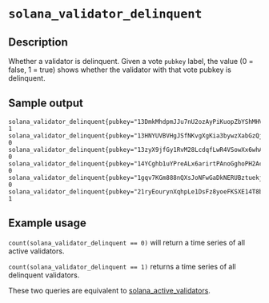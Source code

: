# `solana_validator_delinquent`

## Description
Whether a validator is delinquent. Given a vote `pubkey` label, the value (0 = false, 1 = true)
shows whether the validator with that vote pubkey is delinquent.

## Sample output

```
solana_validator_delinquent{pubkey="13DmkMhdpmJJu7nU2ozAyPiKuopZbYShMHV3JAA7YVYC"} 1
solana_validator_delinquent{pubkey="13HNYUVBVHgJSfNKvgXgKia3bywzXabGzQjFyMQxLMjS"} 0
solana_validator_delinquent{pubkey="13zyX9jfGy1RvM28LcdqfLwR4VSowXx6whAL6AcFERCk"} 0
solana_validator_delinquent{pubkey="14YCghb1uYPreALx6arirtPAnoGghoPH2Ac6gCmNQdq7"} 0
solana_validator_delinquent{pubkey="1gqv7KGm888nQXsJoNFwGaDkNERUBztuekjzK3J3T7a"} 0
solana_validator_delinquent{pubkey="21ryEourynXqhpLe1DsFz8yoeFKSXE14T8bKBFmzcYzt"} 1
```

## Example usage
`count(solana_validator_delinquent == 0)` will return a time series of all active validators.

`count(solana_validator_delinquent == 1)` returns a time series of all delinquent validators.

These two queries are equivalent to [solana_active_validators](solana_active_validators.md).

